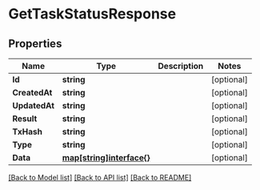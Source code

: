 # GetTaskStatusResponse

## Properties
Name | Type | Description | Notes
------------ | ------------- | ------------- | -------------
**Id** | **string** |  | [optional] 
**CreatedAt** | **string** |  | [optional] 
**UpdatedAt** | **string** |  | [optional] 
**Result** | **string** |  | [optional] 
**TxHash** | **string** |  | [optional] 
**Type** | **string** |  | [optional] 
**Data** | [**map[string]interface{}**](map[string]interface{}.md) |  | [optional] 

[[Back to Model list]](../README.md#documentation-for-models) [[Back to API list]](../README.md#documentation-for-api-endpoints) [[Back to README]](../README.md)


